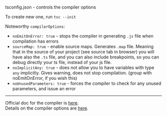 tsconfig.json - controls the compiler options

To create new one, run `tsc --init`

Noteworthy `compilerOptions`:  
- `noEmitOnError: true` - stops the compiler in generating `.js` file when compilation has errors
- `sourceMap: true` - enable source maps. Generates `.map` file. Meaning that in the source of your project (see source tab in browser) you will have also the `.ts` file, and you can also include breakpoints, so you can debug directly your ts file, instead of your js file. 
- `noImplicitAny: true` - does not allow you to have variables with type `any` implicitly. Gives warning, does not stop compilation. (group with noEmitOnError, if you wish this)  
- `noUnusedParameters: true` - forces the compiler to check for any unused parameters, and issue an error

---

Official doc for the compiler is [here](http://www.typescriptlang.org/docs/handbook/tsconfig-json.html).  
Details on the compiler options are [here](http://www.typescriptlang.org/docs/handbook/compiler-options.html).